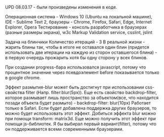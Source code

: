 UPD 08.03.17 - были произведены изменения в коде.

Операционная система - Windows 10 (Ubuntu на локальной машине), IDE - Sublime Text 2, браузеры - Chrome, Firefox, Safari, Edge, Internet Explorer, Opera
Тестирование - консоль разработчика в браузерах (разные размеры экрана), w3c Markup Validation service, csslint, jslint

Задача на блинчики
Количество итераций - 3
В реальной жизни - жарить блины так, чтобы в итоге не оставался один блин (придется использовать две итерации на каждую из сторон оставшегося блина) - в первую очередь прожарить хотя бы одну сторону у всех блинов.

При создании progress-бара использовался javascript, потому что процентное значение через псевдоэлемент before показывается только в google chrome.

Эффект размытия-blur может быть достигнут при использовании css-свойства filter (Напр. filter:blur(5px)).
Еще есть свойство backdrop-filter, которое размывает лишь пространство за объектом(все, что находится позади объекта будет размыто) - backdrop-filter: blur(10px) Работает только в Safari. Если будет добавлена поддержка других браузеров, то можно будет использовать этот эффект.
Добиться эффекта blur можно при помощи transform: matrix3d.
Еще можно получить этот эффект при помощи js-библиотек.
Я бы выбирал первый вариант(filter), потому что он поддерживается всеми современными браузерами.